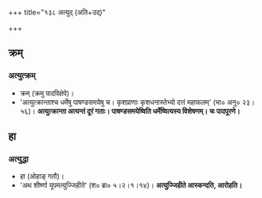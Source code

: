 +++
title="१३८ अत्युद् (अति+उद्)"

+++

## क्रम्
### अत्युत्क्रम्
- क्रम् (क्रमु पादविक्षेपे)।
- 'अत्युत्क्रान्ताश्च धर्मेषु पाषण्डसमयेषु च। कृशप्राणाः कृशधनास्तेभ्यो दत्तं महाफलम्' (भा० अनु० २३।५६)। **अत्युत्क्रान्ता अत्यन्तं दूरं गताः। पाषण्डसमयेष्विति धर्मेष्वित्यस्य विशेषणम्। चः पादपूरणे।**

## हा
### अत्युद्धा
- हा (ओहाङ् गतौ)।
- 'अथ शीर्ष्णा यूपमत्युज्जिहीते' (श० ब्रा० ५।२।१।१४)। **अत्युज्जिहीते आस्कन्दति, आरोहति।**
